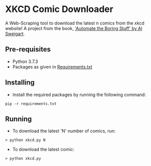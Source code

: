 # XKCD Comic Downloader
A Web-Scraping tool to download the latest n comics from the xkcd website!
A project from the book, ['Automate the Boring Stuff' by Al Sweigart](https://automatetheboringstuff.com/). 

## Pre-requisites
- Python 3.7.3
- Packages as given in [Requirements.txt](https://github.com/rockerthatrocks/xkcd/blob/master/requirements.txt)

## Installing
- Install the required packages by running the following command:
```
pip -r requirements.txt
```

## Running
- To download the latest 'N' number of comics, run:
```
> python xkcd.py N
```
- To download the latest comic:
```
> python xkcd.py
```
